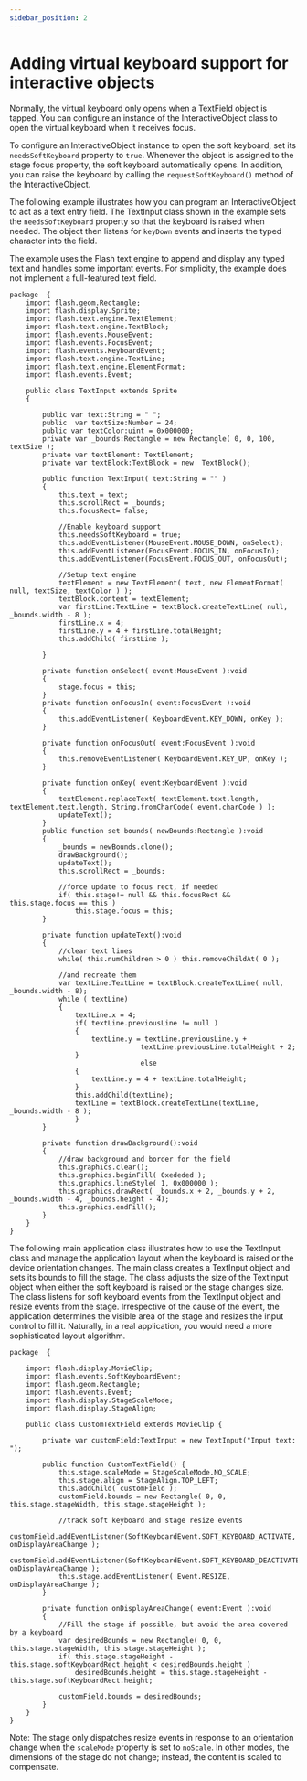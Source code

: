 ```yaml
---
sidebar_position: 2
---
```


# Adding virtual keyboard support for interactive objects

Normally, the virtual keyboard only opens when a TextField object is tapped. You
can configure an instance of the InteractiveObject class to open the virtual
keyboard when it receives focus.

To configure an InteractiveObject instance to open the soft keyboard, set its
`needsSoftKeyboard` property to `true`. Whenever the object is assigned to the
stage focus property, the soft keyboard automatically opens. In addition, you
can raise the keyboard by calling the `requestSoftKeyboard()` method of the
InteractiveObject.

The following example illustrates how you can program an InteractiveObject to
act as a text entry field. The TextInput class shown in the example sets the
`needsSoftKeyboard` property so that the keyboard is raised when needed. The
object then listens for `keyDown` events and inserts the typed character into
the field.

The example uses the Flash text engine to append and display any typed text and
handles some important events. For simplicity, the example does not implement a
full-featured text field.

    package  {
    	import flash.geom.Rectangle;
    	import flash.display.Sprite;
    	import flash.text.engine.TextElement;
    	import flash.text.engine.TextBlock;
    	import flash.events.MouseEvent;
    	import flash.events.FocusEvent;
    	import flash.events.KeyboardEvent;
    	import flash.text.engine.TextLine;
    	import flash.text.engine.ElementFormat;
    	import flash.events.Event;

    	public class TextInput extends Sprite
    	{

    		public var text:String = " ";
    		public  var textSize:Number = 24;
    		public var textColor:uint = 0x000000;
    		private var _bounds:Rectangle = new Rectangle( 0, 0, 100, textSize );
    		private var textElement: TextElement;
    		private var textBlock:TextBlock = new  TextBlock();

    		public function TextInput( text:String = "" )
    		{
    			this.text = text;
    			this.scrollRect = _bounds;
    			this.focusRect= false;

    			//Enable keyboard support
    			this.needsSoftKeyboard = true;
    			this.addEventListener(MouseEvent.MOUSE_DOWN, onSelect);
    			this.addEventListener(FocusEvent.FOCUS_IN, onFocusIn);
    			this.addEventListener(FocusEvent.FOCUS_OUT, onFocusOut);

    			//Setup text engine
    			textElement = new TextElement( text, new ElementFormat( null, textSize, textColor ) );
    			textBlock.content = textElement;
    			var firstLine:TextLine = textBlock.createTextLine( null, _bounds.width - 8 );
    			firstLine.x = 4;
    			firstLine.y = 4 + firstLine.totalHeight;
    			this.addChild( firstLine );

    		}

    		private function onSelect( event:MouseEvent ):void
    		{
    			stage.focus = this;
    		}
    		private function onFocusIn( event:FocusEvent ):void
    		{
    			this.addEventListener( KeyboardEvent.KEY_DOWN, onKey );
    		}

    		private function onFocusOut( event:FocusEvent ):void
    		{
    			this.removeEventListener( KeyboardEvent.KEY_UP, onKey );
    		}

    		private function onKey( event:KeyboardEvent ):void
    		{
    			textElement.replaceText( textElement.text.length, textElement.text.length, String.fromCharCode( event.charCode ) );
    			updateText();
    		}
    		public function set bounds( newBounds:Rectangle ):void
    		{
    			_bounds = newBounds.clone();
    			drawBackground();
    			updateText();
    			this.scrollRect = _bounds;

    			//force update to focus rect, if needed
    			if( this.stage!= null && this.focusRect && this.stage.focus == this )
    				this.stage.focus = this;
    		}

    		private function updateText():void
    		{
    			//clear text lines
    			while( this.numChildren > 0 ) this.removeChildAt( 0 );

    			//and recreate them
    			var textLine:TextLine = textBlock.createTextLine( null, _bounds.width - 8);
    			while ( textLine)
    			{
    				textLine.x = 4;
    				if( textLine.previousLine != null )
    				{
    					textLine.y = textLine.previousLine.y +
    								textLine.previousLine.totalHeight + 2;
    				}
    								else
    				{
    					textLine.y = 4 + textLine.totalHeight;
    				}
    				this.addChild(textLine);
    				textLine = textBlock.createTextLine(textLine, _bounds.width - 8 );
    				}
    		}

    		private function drawBackground():void
    		{
    			//draw background and border for the field
    			this.graphics.clear();
    			this.graphics.beginFill( 0xededed );
    			this.graphics.lineStyle( 1, 0x000000 );
    			this.graphics.drawRect( _bounds.x + 2, _bounds.y + 2, _bounds.width - 4, _bounds.height - 4);
    			this.graphics.endFill();
    		}
    	}
    }

The following main application class illustrates how to use the TextInput class
and manage the application layout when the keyboard is raised or the device
orientation changes. The main class creates a TextInput object and sets its
bounds to fill the stage. The class adjusts the size of the TextInput object
when either the soft keyboard is raised or the stage changes size. The class
listens for soft keyboard events from the TextInput object and resize events
from the stage. Irrespective of the cause of the event, the application
determines the visible area of the stage and resizes the input control to fill
it. Naturally, in a real application, you would need a more sophisticated layout
algorithm.

    package  {

    	import flash.display.MovieClip;
    	import flash.events.SoftKeyboardEvent;
    	import flash.geom.Rectangle;
    	import flash.events.Event;
    	import flash.display.StageScaleMode;
    	import flash.display.StageAlign;

    	public class CustomTextField extends MovieClip {

    		private var customField:TextInput = new TextInput("Input text: ");

    		public function CustomTextField() {
    			this.stage.scaleMode = StageScaleMode.NO_SCALE;
    			this.stage.align = StageAlign.TOP_LEFT;
    			this.addChild( customField );
    			customField.bounds = new Rectangle( 0, 0, this.stage.stageWidth, this.stage.stageHeight );

    			//track soft keyboard and stage resize events
    			customField.addEventListener(SoftKeyboardEvent.SOFT_KEYBOARD_ACTIVATE, onDisplayAreaChange );
    			customField.addEventListener(SoftKeyboardEvent.SOFT_KEYBOARD_DEACTIVATE, onDisplayAreaChange );
    			this.stage.addEventListener( Event.RESIZE, onDisplayAreaChange );
    		}

    		private function onDisplayAreaChange( event:Event ):void
    		{
    			//Fill the stage if possible, but avoid the area covered by a keyboard
    			var desiredBounds = new Rectangle( 0, 0, this.stage.stageWidth, this.stage.stageHeight );
    			if( this.stage.stageHeight - this.stage.softKeyboardRect.height < desiredBounds.height )
    				desiredBounds.height = this.stage.stageHeight - this.stage.softKeyboardRect.height;

    			customField.bounds = desiredBounds;
    		}
    	}
    }

Note: The stage only dispatches resize events in response to an orientation
change when the `scaleMode` property is set to `noScale`. In other modes, the
dimensions of the stage do not change; instead, the content is scaled to
compensate.
